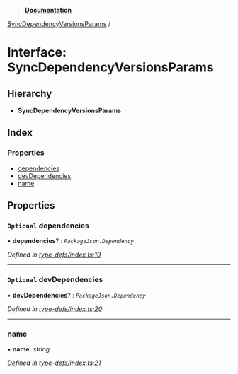 > **[Documentation](../README.md)**

[SyncDependencyVersionsParams](syncdependencyversionsparams.md) /

# Interface: SyncDependencyVersionsParams

## Hierarchy

* **SyncDependencyVersionsParams**

## Index

### Properties

* [dependencies](syncdependencyversionsparams.md#optional-dependencies)
* [devDependencies](syncdependencyversionsparams.md#optional-devdependencies)
* [name](syncdependencyversionsparams.md#name)

## Properties

### `Optional` dependencies

• **dependencies**? : *`PackageJson.Dependency`*

*Defined in [type-defs/index.ts:19](https://github.com/dylanaubrey/repodog/blob/699e9fd/packages/helpers/src/type-defs/index.ts#L19)*

___

### `Optional` devDependencies

• **devDependencies**? : *`PackageJson.Dependency`*

*Defined in [type-defs/index.ts:20](https://github.com/dylanaubrey/repodog/blob/699e9fd/packages/helpers/src/type-defs/index.ts#L20)*

___

###  name

• **name**: *string*

*Defined in [type-defs/index.ts:21](https://github.com/dylanaubrey/repodog/blob/699e9fd/packages/helpers/src/type-defs/index.ts#L21)*